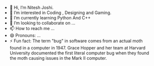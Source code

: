 - 👋 Hi, I’m Nitesh Joshi.
- 👀 I’m interested in Coding , Designing and Gaming.
- 🌱 I’m currently learning Python And C++
- 💞️ I’m looking to collaborate on ...
- 📫 How to reach me ...
- 😄 Pronouns: ...
- ⚡ Fun fact: The term "bug" in software comes from an actual moth found in a computer in 1947.
                Grace Hopper and her team at Harvard University documented the first literal computer bug when they found the moth causing issues in the Mark II computer.

<!---
Niteshh-DeV/Niteshh-DeV is a ✨ special ✨ repository because its `README.md` (this file) appears on your GitHub profile.
You can click the Preview link to take a look at your changes.
--->
